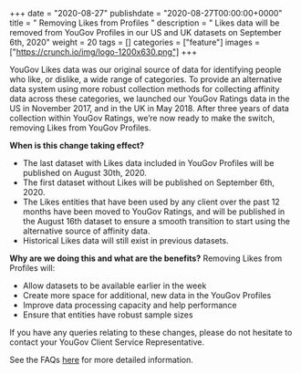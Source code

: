 +++
date = "2020-08-27"
publishdate = "2020-08-27T00:00:00+0000"
title = " Removing Likes from Profiles "
description = " Likes data will be removed from YouGov Profiles in our US and UK datasets on September 6th, 2020"
weight = 20
tags = []
categories = ["feature"]
images = ["https://crunch.io/img/logo-1200x630.png"]
+++


YouGov Likes data was our original source of data for identifying people who like, or dislike, a wide range of categories. To provide an alternative data system using more robust collection methods for collecting affinity data across these categories, we launched our YouGov Ratings data in the US in November 2017, and in the UK in May 2018. After three years of data collection within YouGov Ratings, we’re now ready to make the switch, removing Likes from YouGov Profiles.


**When is this change taking effect?** 
- The last dataset with Likes data included in YouGov Profiles will be published on August 30th, 2020. 
- The first dataset without Likes will be published on September 6th, 2020.
- The Likes entities that have been used by any client over the past 12 months have been moved to YouGov Ratings, and will be published in the August 16th dataset to ensure a smooth transition to start using the alternative source of affinity data.
- Historical Likes data will still exist in previous datasets.

**Why are we doing this and what are the benefits?**
Removing Likes from Profiles will:
- Allow datasets to be available earlier in the week
- Create more space for additional, new data in the YouGov Profiles
- Improve data processing capacity and help performance 
- Ensure that entities have robust sample sizes

If you have any queries relating to these changes, please do not hesitate to contact your YouGov Client Service Representative. 

See the FAQs [here](/images/YG%20Profiles%20-%20Removal%20of%20Likes.pdf) for more detailed information.
